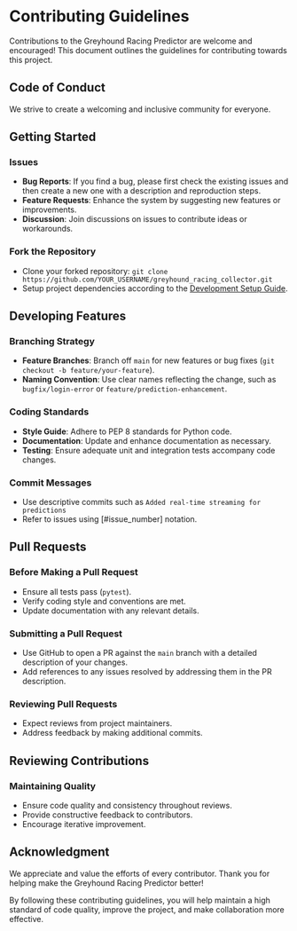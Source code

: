 # Contributing Guidelines

Contributions to the Greyhound Racing Predictor are welcome and encouraged! This document outlines the guidelines for contributing towards this project.

## Code of Conduct

We strive to create a welcoming and inclusive community for everyone.

## Getting Started

### Issues
- **Bug Reports**: If you find a bug, please first check the existing issues and then create a new one with a description and reproduction steps.
- **Feature Requests**: Enhance the system by suggesting new features or improvements.
- **Discussion**: Join discussions on issues to contribute ideas or workarounds.

### Fork the Repository
- Clone your forked repository: `git clone https://github.com/YOUR_USERNAME/greyhound_racing_collector.git`
- Setup project dependencies according to the [Development Setup Guide](setup.md).

## Developing Features

### Branching Strategy
- **Feature Branches**: Branch off `main` for new features or bug fixes (`git checkout -b feature/your-feature`).
- **Naming Convention**: Use clear names reflecting the change, such as `bugfix/login-error` or `feature/prediction-enhancement`.

### Coding Standards
- **Style Guide**: Adhere to PEP 8 standards for Python code.
- **Documentation**: Update and enhance documentation as necessary.
- **Testing**: Ensure adequate unit and integration tests accompany code changes.

### Commit Messages
- Use descriptive commits such as `Added real-time streaming for predictions`
- Refer to issues using [#issue_number] notation.

## Pull Requests

### Before Making a Pull Request
- Ensure all tests pass (`pytest`).
- Verify coding style and conventions are met.
- Update documentation with any relevant details.

### Submitting a Pull Request
- Use GitHub to open a PR against the `main` branch with a detailed description of your changes.
- Add references to any issues resolved by addressing them in the PR description.

### Reviewing Pull Requests
- Expect reviews from project maintainers.
- Address feedback by making additional commits.

## Reviewing Contributions

### Maintaining Quality
- Ensure code quality and consistency throughout reviews.
- Provide constructive feedback to contributors.
- Encourage iterative improvement.

## Acknowledgment

We appreciate and value the efforts of every contributor. Thank you for helping make the Greyhound Racing Predictor better!

By following these contributing guidelines, you will help maintain a high standard of code quality, improve the project, and make collaboration more effective.
